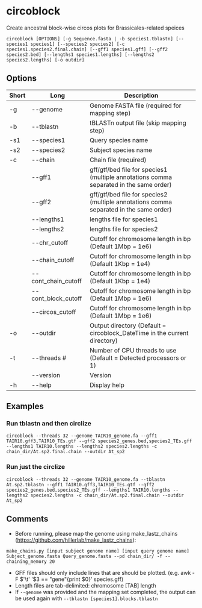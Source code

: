 # circoblock
Create ancestral block-wise circos plots for Brassicales-related speices

```
circoblock [OPTIONS] [-g Sequence.fasta | -b species1.tblastn] [--species1 species1] [--species2 species2] [-c species1.species2.final.chain] [--gff1 species1.gff] [--gff2 species2.bed] [--lengths1 species1.lengths] [--lengths2 species2.lengths] [-o outdir]
```

## Options
| Short     | Long      | Description     |
| ------------- | ------------- | -------- |
| -g         | --genome         | Genome FASTA file (required for mapping step)  |
| -b          | --tblastn         | tBLASTn output file (skip mapping step)  |
| -s1          | --species1         | Query species name  |
| -s2          | --species2         | Subject species name  |
| -c          | --chain         | Chain file (required)  |
|          | --gff1         | gff/gtf/bed file for species1 (multiple annotations comma separated in the same order)  |
|          | --gff2         | gff/gtf/bed file for species2 (multiple annotations comma separated in the same order)  |
|          | --lengths1         | lengths file for species1  |
|          | --lengths2         | lengths file for species2  |
|          | --chr_cutoff         | Cutoff for chromosome length in bp (Default 1Mbp = 1e6)  |
|          | --chain_cutoff         | Cutoff for chromosome length in bp (Default 1Kbp = 1e4)  |
|          | --cont_chain_cutoff         | Cutoff for chromosome length in bp (Default 1Kbp = 1e4)  |
|          | --cont_block_cutoff         | Cutoff for chromosome length in bp (Default 1Mbp = 1e6)  |
|          | --circos_cutoff         | Cutoff for chromosome length in bp (Default 1Mbp = 1e6)  |
| -o          | --outdir         | Output directory (Default = circoblock_DateTime in the current directory)  |
| -t           | --threads #        | Number of CPU threads to use (Default = Detected processors or 1)  |
|          | --version         | Version  |
| -h           | --help       | Display help  |


## Examples

### Run tblastn and then circlize
```
circoblock --threads 32 --genome TAIR10_genome.fa --gff1 TAIR10.gff3,TAIR10_TEs.gtf --gff2 species2_genes.bed,species2_TEs.gff --lengths1 TAIR10.lengths --lengths2 species2.lengths -c chain_dir/At.sp2.final.chain --outdir At_sp2
```

### Run just the circlize
```
circoblock --threads 32 --genome TAIR10_genome.fa --tblastn At.sp2.tblastn --gff1 TAIR10.gff3,TAIR10_TEs.gtf --gff2 species2_genes.bed,species2_TEs.gff --lengths1 TAIR10.lengths --lengths2 species2.lengths -c chain_dir/At.sp2.final.chain --outdir At_sp2
```


## Comments
- Before running, please map the genome using make_lastz_chains (https://github.com/hillerlab/make_lastz_chains):
```
make_chains.py [input subject genome name] [input query genome name] Subject_genome.fasta Query_genome.fasta --pd chain_dir/ -f --chaining_memory 20
```
- GFF files should only include lines that are should be plotted. (e.g. awk -F $'\t' '$3 == "gene"{print $0}' species.gff) 
- Length files are tab-delimited: chromosome [TAB] length
- If `--genome` was provided and the mapping set completed, the output can be used again with `--tblastn [species1].blocks.tblastn`
